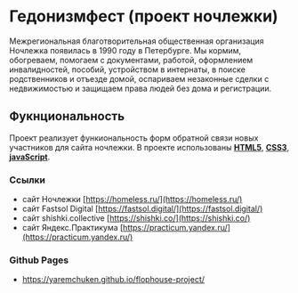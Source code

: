 # Гедонизмфест (проект ночлежки)

Межрегиональная благотворительная общественная организация Ночлежка появилась в 1990 году в Петербурге. Мы кормим, обогреваем, помогаем с документами, работой, оформлением инвалидностей, пособий, устройством в интернаты, в поиске родственников и отъезде домой, оспариваем незаконные сделки с недвижимостью и защищаем права людей без дома и регистрации.

## Фукнциональность

Проект реализует функиональность форм обратной связи новых участников для сайта ночлежки.
В проекте использованы [**HTML5**](http://htmlbook.ru/html5), [**CSS3**](http://htmlbook.ru/css3), [**javaScript**](http://htmlbook.ru/html5).

### Ссылки

- сайт Ночлежки [https://homeless.ru/](https://homeless.ru/)
- сайт Fastsol Digital [https://fastsol.digital/](https://fastsol.digital/)
- сайт shishki.collective [https://shishki.co/](https://shishki.co/)
- сайт Яндекс.Практикума [https://practicum.yandex.ru/](https://practicum.yandex.ru/)

### Github Pages

- https://yaremchuken.github.io/flophouse-project/
